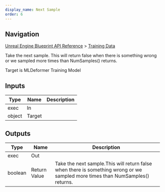 ```yaml
---
display_name: Next Sample
order: 6
---
```

## Navigation

[Unreal Engine Blueprint API Reference](https://dev.epicgames.com/documentation/en-us/unreal-engine/BlueprintAPI) > [Training Data](https://dev.epicgames.com/documentation/en-us/unreal-engine/BlueprintAPI/TrainingData)

Take the next sample.
This will return false when there is something wrong or we sampled more times than NumSamples() returns.

Target is MLDeformer Training Model

## Inputs

| Type | Name | Description |
| --- | --- | --- |
| exec | In |  |
| object | Target |  |

## Outputs

| Type | Name | Description |
| --- | --- | --- |
| exec | Out |  |
| boolean | Return Value | Take the next sample.This will return false when there is something wrong or we sampled more times than NumSamples() returns. |
